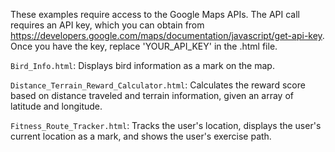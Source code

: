 These examples require access to the Google Maps APIs. The API call requires an API key, which you can obtain from https://developers.google.com/maps/documentation/javascript/get-api-key. Once you have the key, replace 'YOUR_API_KEY' in the .html file.

`Bird_Info.html`: Displays bird information as a mark on the map.

`Distance_Terrain_Reward_Calculator.html`: Calculates the reward score based on distance traveled and terrain information, given an array of latitude and longitude.

`Fitness_Route_Tracker.html`: Tracks the user's location, displays the user's current location as a mark, and shows the user's exercise path.